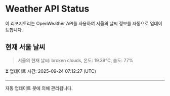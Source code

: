 
# Weather API Status

이 리포지토리는 OpenWeather API를 사용하여 서울의 날씨 정보를 자동으로 업데이트합니다.

## 현재 서울 날씨
> 서울의 현재 날씨: broken clouds, 온도: 19.39°C, 습도: 77%

⏳ 업데이트 시간: 2025-09-24 07:12:27 (UTC)

---
자동 업데이트 봇에 의해 관리됩니다.
